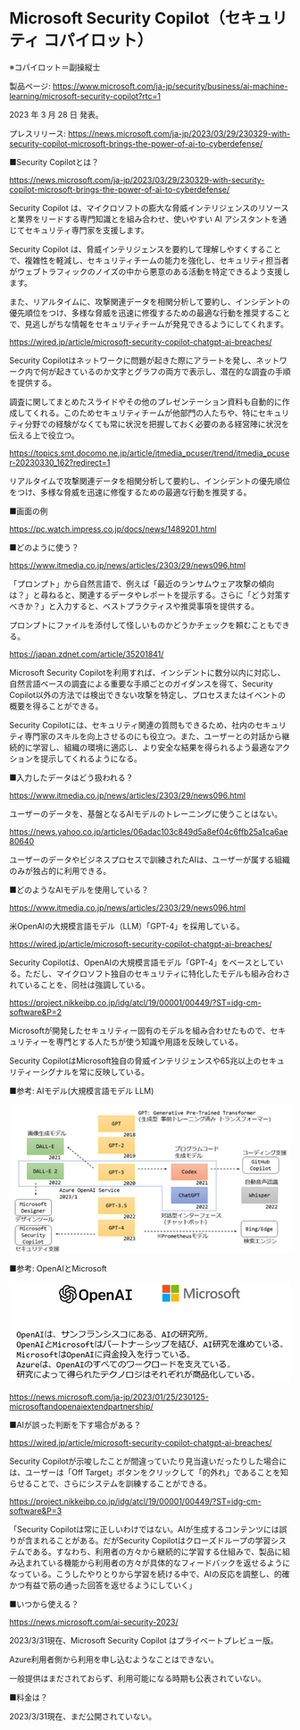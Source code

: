 # Microsoft Security Copilot（セキュリティ コパイロット）

※コパイロット＝副操縦士

製品ページ:
https://www.microsoft.com/ja-jp/security/business/ai-machine-learning/microsoft-security-copilot?rtc=1

2023 年 3 月 28 日 発表。

プレスリリース:
https://news.microsoft.com/ja-jp/2023/03/29/230329-with-security-copilot-microsoft-brings-the-power-of-ai-to-cyberdefense/


■Security Copilotとは？

https://news.microsoft.com/ja-jp/2023/03/29/230329-with-security-copilot-microsoft-brings-the-power-of-ai-to-cyberdefense/

Security Copilot は、マイクロソフトの膨大な脅威インテリジェンスのリソースと業界をリードする専門知識とを組み合わせ、使いやすい AI アシスタントを通じてセキュリティ専門家を支援します。

Security Copilot は、脅威インテリジェンスを要約して理解しやすくすることで、複雑性を軽減し、セキュリティチームの能力を強化し、セキュリティ担当者がウェブトラフィックのノイズの中から悪意のある活動を特定できるよう支援します。

また、リアルタイムに、攻撃関連データを相関分析して要約し、インシデントの優先順位をつけ、多様な脅威を迅速に修復するための最適な行動を推奨することで、見逃しがちな情報をセキュリティチームが発見できるようにしてくれます。

https://wired.jp/article/microsoft-security-copilot-chatgpt-ai-breaches/

Security Copilotはネットワークに問題が起きた際にアラートを発し、ネットワーク内で何が起きているのか文字とグラフの両方で表示し、潜在的な調査の手順を提供する。

調査に関してまとめたスライドやその他のプレゼンテーション資料も自動的に作成してくれる。このためセキュリティチームが他部門の人たちや、特にセキュリティ分野での経験がなくても常に状況を把握しておく必要のある経営陣に状況を伝える上で役立つ。

https://topics.smt.docomo.ne.jp/article/itmedia_pcuser/trend/itmedia_pcuser-20230330_162?redirect=1

リアルタイムで攻撃関連データを相関分析して要約し、インシデントの優先順位をつけ、多様な脅威を迅速に修復するための最適な行動を推奨する。

■画面の例

https://pc.watch.impress.co.jp/docs/news/1489201.html

■どのように使う？

https://www.itmedia.co.jp/news/articles/2303/29/news096.html

「プロンプト」から自然言語で、例えば「最近のランサムウェア攻撃の傾向は？」と尋ねると、関連するデータやレポートを提示する。さらに「どう対策すべきか？」と入力すると、ベストプラクティスや推奨事項を提供する。

プロンプトにファイルを添付して怪しいものかどうかチェックを頼むこともできる。

https://japan.zdnet.com/article/35201841/

Microsoft Security Copilotを利用すれば、インシデントに数分以内に対応し、自然言語ベースの調査による重要な手順ごとのガイダンスを得て、Security Copilot以外の方法では検出できない攻撃を特定し、プロセスまたはイベントの概要を得ることができる。

Security Copilotには、セキュリティ関連の質問もできるため、社内のセキュリティ専門家のスキルを向上させるのにも役立つ。また、ユーザーとの対話から継続的に学習し、組織の環境に適応し、より安全な結果を得られるよう最適なアクションを提示してくれるようになる。

■入力したデータはどう扱われる？

https://www.itmedia.co.jp/news/articles/2303/29/news096.html

ユーザーのデータを、基盤となるAIモデルのトレーニングに使うことはない。

https://news.yahoo.co.jp/articles/06adac103c849d5a8ef04c6ffb25a1ca6ae80640

ユーザーのデータやビジネスプロセスで訓練されたAIは、ユーザーが属する組織のみが独占的に利用できる。

■どのようなAIモデルを使用している？

https://www.itmedia.co.jp/news/articles/2303/29/news096.html

米OpenAIの大規模言語モデル（LLM）「GPT-4」を採用している。

https://wired.jp/article/microsoft-security-copilot-chatgpt-ai-breaches/

Security Copilotは、OpenAIの大規模言語モデル「GPT-4」をベースとしている。ただし、マイクロソフト独自のセキュリティに特化したモデルも組み合わされていることを、同社は強調している。

https://project.nikkeibp.co.jp/idg/atcl/19/00001/00449/?ST=idg-cm-software&P=2

Microsoftが開発したセキュリティー固有のモデルを組み合わせたもので、セキュリティーを専門とする人たちが使う知識や用語を反映している。

Security CopilotはMicrosoft独自の脅威インテリジェンスや65兆以上のセキュリティーシグナルを常に反映している。

■参考: AIモデル(大規模言語モデル LLM)

![](images/ss-2023-03-31-03-52-47.png)

■参考: OpenAIとMicrosoft

![](images/ss-2023-03-31-03-53-17.png)

https://news.microsoft.com/ja-jp/2023/01/25/230125-microsoftandopenaiextendpartnership/ 

■AIが誤った判断を下す場合がある？

https://wired.jp/article/microsoft-security-copilot-chatgpt-ai-breaches/

Security Copilotが示唆したことが間違っていたり見当違いだったりした場合には、ユーザーは「Off Target」ボタンをクリックして「的外れ」であることを知らせることで、さらにシステムを訓練することができる。

https://project.nikkeibp.co.jp/idg/atcl/19/00001/00449/?ST=idg-cm-software&P=3

「Security Copilotは常に正しいわけではない。AIが生成するコンテンツには誤りが含まれることがある。だがSecurity Copilotはクローズドループの学習システムである。すなわち、利用者の方々から継続的に学習する仕組みで、製品に組み込まれている機能から利用者の方々が具体的なフィードバックを返せるようになっている。こうしたやりとりから学習を続ける中で、AIの反応を調整し、的確かつ有益で筋の通った回答を返せるようにしていく」

■いつから使える？

https://news.microsoft.com/ai-security-2023/

2023/3/31現在、Microsoft Security Copilot はプライベートプレビュー版。

Azure利用者側から利用を申し込むようなことはできない。

一般提供はまだされておらず、利用可能になる時期も公表されていない。

■料金は？

2023/3/31現在、まだ公開されていない。

